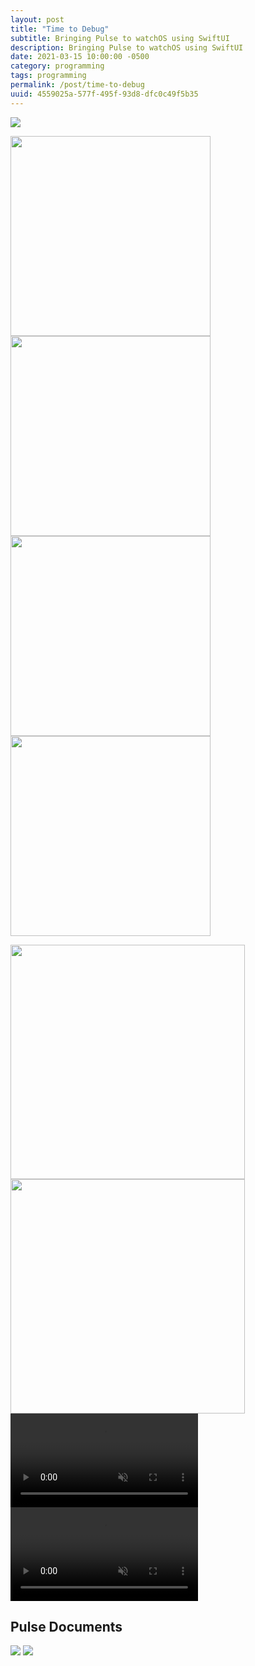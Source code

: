 ```yaml
---
layout: post
title: "Time to Debug"
subtitle: Bringing Pulse to watchOS using SwiftUI
description: Bringing Pulse to watchOS using SwiftUI
date: 2021-03-15 10:00:00 -0500
category: programming
tags: programming
permalink: /post/time-to-debug
uuid: 4559025a-577f-495f-93d8-dfc0c49f5b35
---
```


<img class="NewScreenshot" src="{{ site.url }}/images/posts/time-to-debug/01.jpg">


<img width="320px" class="NewScreenshot" src="{{ site.url }}/images/posts/time-to-debug/w1.png"><img width="320px" class="NewScreenshot" src="{{ site.url }}/images/posts/time-to-debug/w2.png">
<img width="320px" class="NewScreenshot" src="{{ site.url }}/images/posts/time-to-debug/w3.png"><img width="320px" class="NewScreenshot" src="{{ site.url }}/images/posts/time-to-debug/w4.png">


<img width="375px" class="NewScreenshot" src="{{ site.url }}/images/posts/time-to-debug/i2.png">

<img width="375px" class="NewScreenshot" src="{{ site.url }}/images/posts/time-to-debug/i1.png">


<div class="BlogVideo NewScreenshot">
<video autoplay loop muted playsinline preload="auto">
  <source src="{{ site.url }}/videos/debug/details.mp4" type="video/mp4">
</video>
</div>

<div class="BlogVideo NewScreenshot">
<video autoplay loop muted playsinline preload="auto">
  <source src="{{ site.url }}/videos/debug/share-to-phone.mp4" type="video/mp4">
</video>
</div>

## Pulse Documents

<img class="NewScreenshot" src="{{ site.url }}/images/posts/time-to-debug/m1.png">

<img class="NewScreenshot" src="{{ site.url }}/images/posts/time-to-debug/m2.png">